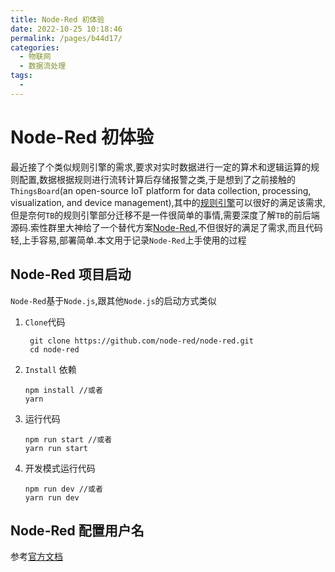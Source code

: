 ```yaml
---
title: Node-Red 初体验
date: 2022-10-25 10:18:46
permalink: /pages/b44d17/
categories:
  - 物联网
  - 数据流处理
tags:
  -  
---
```

# Node-Red 初体验

​	最近接了个类似规则引擎的需求,要求对实时数据进行一定的算术和逻辑运算的规则配置,数据根据规则进行流转计算后存储报警之类,于是想到了之前接触的`ThingsBoard`(an open-source IoT platform for data collection, processing, visualization, and device management),其中的[规则引擎](https://thingsboard.io/docs/user-guide/rule-engine-2-0/re-getting-started/)可以很好的满足该需求,但是奈何`TB`的规则引擎部分迁移不是一件很简单的事情,需要深度了解`TB`的前后端源码.索性群里大神给了一个替代方案[Node-Red](https://github.com/node-red/node-red),不但很好的满足了需求,而且代码轻,上手容易,部署简单.本文用于记录`Node-Red`上手使用的过程

## Node-Red 项目启动

`Node-Red`基于`Node.js`,跟其他`Node.js`的启动方式类似

1. `Clone`代码

   ```shell
    git clone https://github.com/node-red/node-red.git
    cd node-red
   ```

2. `Install` 依赖

   ```shell
   npm install //或者
   yarn
   ```

3. 运行代码

   ```shell
   npm run start //或者
   yarn run start
   ```

4. 开发模式运行代码

   ```shell
   npm run dev //或者
   yarn run dev
   ```

## Node-Red 配置用户名

参考[官方文档]()